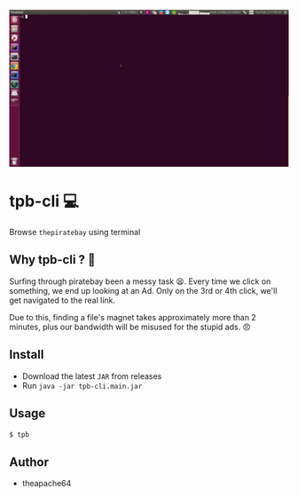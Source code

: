 ![demo.gif](demo.gif)

# tpb-cli 💻

Browse `thepiratebay` using terminal

## Why tpb-cli ? 🤷

Surfing through piratebay been a messy task 😫.
Every time we click on something, we end up looking at an Ad. Only on the 3rd or 4th click, we'll get navigated to the real link.

Due to this, finding a file's magnet takes approximately more than 2 minutes, plus our bandwidth will be misused for the stupid ads. 😠

## Install

- Download the latest `JAR` from releases
- Run `java -jar tpb-cli.main.jar`

## Usage

```shell script
$ tpb
```

## Author

- theapache64


